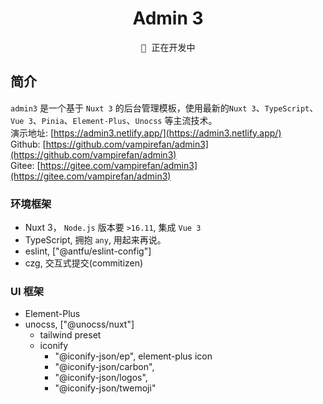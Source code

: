 <h1 align="center">
Admin 3
</h1>

<pre align="center">
💪 正在开发中
</pre>

## 简介
`admin3` 是一个基于 `Nuxt 3` 的后台管理模板，使用最新的`Nuxt 3`、`TypeScript`、`Vue 3`、`Pinia`、`Element-Plus`、`Unocss` 等主流技术。  
演示地址: [https://admin3.netlify.app/](https://admin3.netlify.app/)  
Github: [https://github.com/vampirefan/admin3](https://github.com/vampirefan/admin3)  
Gitee: [https://gitee.com/vampirefan/admin3](https://gitee.com/vampirefan/admin3)  

### 环境框架
- Nuxt 3， `Node.js` 版本要 `>16.11`, 集成 `Vue 3`  
- TypeScript, 拥抱 `any`, 用起来再说。  
- eslint, ["@antfu/eslint-config"]  
- czg, 交互式提交(commitizen)

### UI 框架
- Element-Plus
- unocss, ["@unocss/nuxt"]
  - tailwind preset
  - iconify
    - "@iconify-json/ep", element-plus icon
    - "@iconify-json/carbon",
    - "@iconify-json/logos", 
    - "@iconify-json/twemoji"


